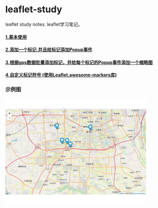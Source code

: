 # leaflet-study
leaflet study notes. leaflet学习笔记。

#### [1.基本使用](./1/Readme.md )

#### [2.添加一个标记,并且给标记添加Popup事件](./1/Readme.md )

#### [3.根据gps数据批量添加标记，并给每个标记的Popup事件添加一个缩略图](./3/Readme.md )

#### [4.自定义标记符号 (使用Leaflet.awesome-markers库)](./3/Readme.md )  

### 示例图
![示例图](./image/example.gif)